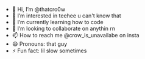 - 👋 Hi, I’m @thatcro0w
- 👀 I’m interested in teehee u can't know that
- 🌱 I’m currently learning how to code
- 💞️ I’m looking to collaborate on anythin rn
- 📫 How to reach me @crow_is_unavailabe on insta
- 😄 Pronouns: that guy
- ⚡ Fun fact: lil slow sometimes

<!---
thatcro0w/thatcro0w is a ✨ special ✨ repository because its `README.md` (this file) appears on your GitHub profile.
You can click the Preview link to take a look at your changes.
--->
